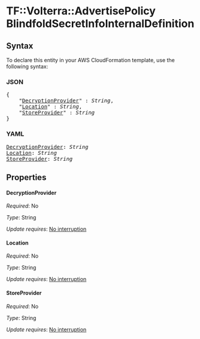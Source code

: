 # TF::Volterra::AdvertisePolicy BlindfoldSecretInfoInternalDefinition

## Syntax

To declare this entity in your AWS CloudFormation template, use the following syntax:

### JSON

<pre>
{
    "<a href="#decryptionprovider" title="DecryptionProvider">DecryptionProvider</a>" : <i>String</i>,
    "<a href="#location" title="Location">Location</a>" : <i>String</i>,
    "<a href="#storeprovider" title="StoreProvider">StoreProvider</a>" : <i>String</i>
}
</pre>

### YAML

<pre>
<a href="#decryptionprovider" title="DecryptionProvider">DecryptionProvider</a>: <i>String</i>
<a href="#location" title="Location">Location</a>: <i>String</i>
<a href="#storeprovider" title="StoreProvider">StoreProvider</a>: <i>String</i>
</pre>

## Properties

#### DecryptionProvider

_Required_: No

_Type_: String

_Update requires_: [No interruption](https://docs.aws.amazon.com/AWSCloudFormation/latest/UserGuide/using-cfn-updating-stacks-update-behaviors.html#update-no-interrupt)

#### Location

_Required_: No

_Type_: String

_Update requires_: [No interruption](https://docs.aws.amazon.com/AWSCloudFormation/latest/UserGuide/using-cfn-updating-stacks-update-behaviors.html#update-no-interrupt)

#### StoreProvider

_Required_: No

_Type_: String

_Update requires_: [No interruption](https://docs.aws.amazon.com/AWSCloudFormation/latest/UserGuide/using-cfn-updating-stacks-update-behaviors.html#update-no-interrupt)

